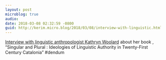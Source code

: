 ```yaml
---
layout: post
microblog: true
audio: 
date: 2018-03-08 02:32:59 -0800
guid: http://kerim.micro.blog/2018/03/08/interview-with-linguistic.html
---
```

[Interview with linguistic anthropologist Kathryn Woolard](http://newbooksnetwork.com/kathryn-woolard-singular-and-plural-ideologies-of-linguistic-authority-in-twenty-first-century-catalonia-oxford-up-2016/) about her book , “Singular and Plural : Ideologies of Linguistic Authority in Twenty-First Century Catalonia” #dendum 
